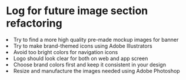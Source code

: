 # Log for future image section refactoring
<li>Try to find a more high quality pre-made mockup images for banner</li>
<li>Try to make brand-themed icons using Adobe Illustrators</li>
<li>Avoid too bright colors for navigation icons</li>
<li>Logo should look clear for both on web and app screen</li>
<li>Choose brand colors first and keep it consistent in your design</li>
<li>Resize and manufacture the images needed using Adobe Photoshop</li>